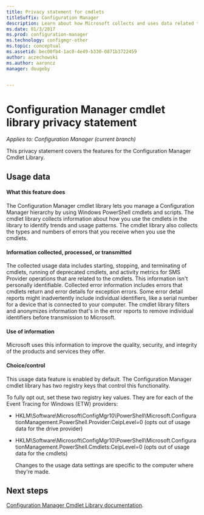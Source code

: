 ```yaml
---
title: Privacy statement for cmdlets
titleSuffix: Configuration Manager
description: Learn about how Microsoft collects and uses data related to the Configuration Manager cmdlets
ms.date: 01/3/2017
ms.prod: configuration-manager
ms.technology: configmgr-other
ms.topic: conceptual
ms.assetid: bec00fb4-1ac0-4e49-b330-0871b3722459
author: aczechowski
ms.author: aaroncz
manager: dougeby


--- 
```


# Configuration Manager cmdlet library privacy statement

*Applies to: Configuration Manager (current branch)*

This privacy statement covers the features for the Configuration Manager Cmdlet Library.  

## Usage data  

#### What this feature does

The Configuration Manager cmdlet library lets you manage a Configuration Manager hierarchy by using Windows PowerShell cmdlets and scripts. The cmdlet library collects information about how you use the cmdlets in the library to identify trends and usage patterns. The cmdlet library also collects the types and numbers of errors that you receive when you use the cmdlets.  

#### Information collected, processed, or transmitted
   
The collected usage data includes starting, stopping, and terminating of cmdlets, running of deprecated cmdlets, and activity metrics for SMS Provider operations that are related to the cmdlets. This information isn't personally identifiable. Collected error information includes errors that cmdlets return and error details for exception errors. Some error detail reports might inadvertently include individual identifiers, like a serial number for a device that is connected to your computer. The cmdlet library filters and anonymizes information that's in the error reports to remove individual identifiers before transmission to Microsoft.  

#### Use of information
   
Microsoft uses this information to improve the quality, security, and integrity of the products and services they offer.  

#### Choice/control   

This usage data feature is enabled by default. The Configuration Manager cmdlet library has two registry keys that control this functionality.  

 To fully opt out, set these two registry key values. They are for each of the Event Tracing for Windows (ETW) providers:  

- HKLM\Software\Microsoft\ConfigMgr10\PowerShell\Microsoft.ConfigurationManagement.PowerShell.Provider:CeipLevel=0 (opts out of usage data for the drive provider)  

- HKLM\Software\Microsoft\ConfigMgr10\PowerShell\Microsoft.ConfigurationManagement.PowerShell.Cmdlets:CeipLevel=0 (opts out of usage data for the cmdlets)  

  Changes to the usage data settings are specific to the computer where they're made.  


## Next steps

[Configuration Manager Cmdlet Library documentation](https://docs.microsoft.com/powershell/sccm/configurationmanager/).   
